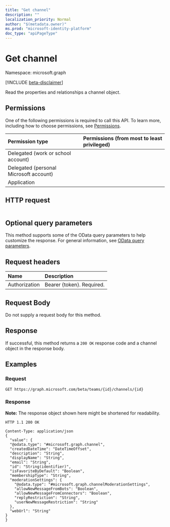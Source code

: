 ```yaml
---
title: "Get channel"
description: ""
localization_priority: Normal
author: "$(metadata.owner)"
ms.prod: "microsoft-identity-platform"
doc_type: "apiPageType"
---
```


# Get channel

Namespace: microsoft.graph

[!INCLUDE [beta-disclaimer](../../includes/beta-disclaimer.md)]

Read the properties and relationships a channel object.

## Permissions

One of the following permissions is required to call this API. To learn more, including how to choose permissions, see [Permissions](/graph/permissions-reference).

| Permission type                        | Permissions (from most to least privileged) |
| :------------------------------------- | :------------------------------------------ |
| Delegated (work or school account)     |                                             |
| Delegated (personal Microsoft account) |                                             |
| Application                            |                                             |

## HTTP request

<!-- {
  "blockType": "ignored"
}
-->

```http

```

## Optional query parameters

This method supports some of the OData query parameters to help customize the response. For general information, see [OData query parameters](/graph/query-parameters).

## Request headers

| Name          | Description               |
| :------------ | :------------------------ |
| Authorization | Bearer {token}. Required. |

## Request Body

<!-- Actions and Functions -->

<!-- CRUD Methods -->

Do not supply a request body for this method.

## Response

If successful, this method returns a `200 OK` response code and a channel object in the response body.

## Examples

### Request

<!-- {
  "blockType": "request",
  "name": "get_channel"
}
-->

```http
GET https://graph.microsoft.com/beta/teams/{id}/channels/{id}

```

### Response

**Note:** The response object shown here might be shortened for readability.

<!-- {
  "blockType": "response",
  "truncated": true,
  "@odata.type": "Microsoft.Teams.GraphSvc.channel"
}
-->

```http
HTTP 1.1 200 OK

Content-Type: application/json
{
  "value": {
  "@odata.type": "#microsoft.graph.channel",
  "createdDateTime": "DateTimeOffset",
  "description": "String",
  "displayName": "String",
  "email": "String",
  "id": "String(identifier)",
  "isFavoriteByDefault": "Boolean",
  "membershipType": "String",
  "moderationSettings": {
    "@odata.type": "#microsoft.graph.channelModerationSettings",
    "allowNewMessageFromBots": "Boolean",
    "allowNewMessageFromConnectors": "Boolean",
    "replyRestriction": "String",
    "userNewMessageRestriction": "String"
  },
  "webUrl": "String"
}
}

```
